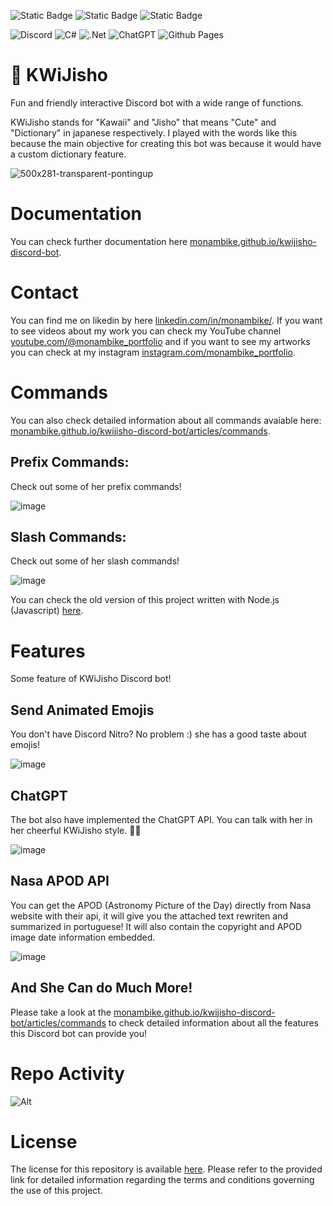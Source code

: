 <img alt="Static Badge" src="https://img.shields.io/badge/MONAMBIKE-%236c00fa?style=for-the-badge&label=MADE%20BY&labelColor=%23050505"> <img alt="Static Badge" src="https://img.shields.io/badge/CC--BY--4.0%20license-%236c00fa?style=for-the-badge&label=LICENSE&labelColor=%23050505"> <img alt="Static Badge" src="https://img.shields.io/badge/SPARKEDHOST-%23FFEC20?style=for-the-badge&label=HOSTED%20IN&labelColor=%23050505">

![Discord](https://img.shields.io/badge/Discord-%235865F2.svg?style=for-the-badge&logo=discord&logoColor=white)
![C#](https://img.shields.io/badge/c%23-%23239120.svg?style=for-the-badge&logo=csharp&logoColor=white)
![.Net](https://img.shields.io/badge/.NET-5C2D91?style=for-the-badge&logo=.net&logoColor=white)
![ChatGPT](https://img.shields.io/badge/chatGPT-74aa9c?style=for-the-badge&logo=openai&logoColor=white)
![Github Pages](https://img.shields.io/badge/github%20pages-121013?style=for-the-badge&logo=github&logoColor=white)

# 💛 KWiJisho

Fun and friendly interactive Discord bot with a wide range of functions.

KWiJisho stands for "Kawaii" and "Jisho" that means "Cute" and "Dictionary" in japanese respectively. I played with the words like this because the main objective for creating this bot was because it would have a custom dictionary feature.

![500x281-transparent-pontingup](https://github.com/monambike/kwijisho-discord-bot/assets/35270174/9daa0256-5e72-4e37-94bc-0ba800327368)

# Documentation

You can check further documentation here [monambike.github.io/kwijisho-discord-bot](https://monambike.github.io/kwijisho-discord-bot/).

# Contact

You can find me on likedin by here [linkedin.com/in/monambike/](https://www.linkedin.com/in/monambike/). If you want to see videos about my work you can check my YouTube channel [youtube.com/@monambike_portfolio](https://www.youtube.com/@monambike_portfolio) and if you want to see my artworks you can check at my instagram [instagram.com/monambike_portfolio](https://www.instagram.com/monambike_portfolio).

# Commands

You can also check detailed information about all commands avaiable here: [monambike.github.io/kwijisho-discord-bot/articles/commands](https://monambike.github.io/kwijisho-discord-bot/articles/commands/apod.html).

## Prefix Commands:

Check out some of her prefix commands!

![image](https://github.com/monambike/kwijisho-discord-bot/assets/35270174/a573854c-c93a-4f5e-98ac-997354c603f7)

## Slash Commands:

Check out some of her slash commands!

![image](https://github.com/monambike/kwijisho-discord-bot/assets/35270174/207d27bf-6222-4c94-93c1-2388b68ab3da)

You can check the old version of this project written with Node.js (Javascript) [here](https://github.com/monambike/kwijisho-discord-bot-legacy).

# Features

Some feature of KWiJisho Discord bot!

## Send Animated Emojis

You don't have Discord Nitro? No problem :) she has a good taste about emojis!

![image](https://github.com/monambike/kwijisho-discord-bot/assets/35270174/cd3f103a-bd84-4f95-94ca-b91a51cd9622)

## ChatGPT

The bot also have implemented the ChatGPT API. You can talk with her in her cheerful KWiJisho style. 💫🌟

![image](https://github.com/monambike/kwijisho-discord-bot/assets/35270174/17763ad7-4a20-4055-8c89-2f935eec023b)

## Nasa APOD API

You can get the APOD (Astronomy Picture of the Day) directly from Nasa website with their api, it will give you the attached text rewriten and summarized in portuguese!
It will also contain the copyright and APOD image date information embedded.

![image](https://github.com/monambike/kwijisho-discord-bot/assets/35270174/52bd8259-da9b-4542-b63b-ee3b16971f00)

## And She Can do Much More!

Please take a look at the [monambike.github.io/kwijisho-discord-bot/articles/commands](https://monambike.github.io/kwijisho-discord-bot/articles/commands/apod.html) to check detailed information about all the features this Discord bot can provide you!

# Repo Activity

![Alt](https://repobeats.axiom.co/api/embed/2bfceebe2521125d710f60fd5a322890e0bb395e.svg "Repobeats analytics image")

# License

The license for this repository is available [here](LICENSE). Please refer to the provided link for detailed information regarding the terms and conditions governing the use of this project.
